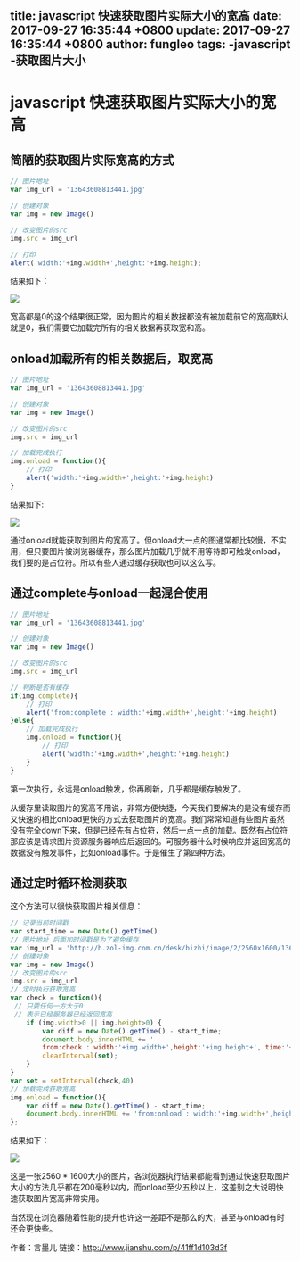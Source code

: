 title: javascript 快速获取图片实际大小的宽高
date: 2017-09-27 16:35:44 +0800
update: 2017-09-27 16:35:44 +0800
author: fungleo
tags:
    -javascript
    -获取图片大小
---

# javascript 快速获取图片实际大小的宽高

## 简陋的获取图片实际宽高的方式

```js
// 图片地址
var img_url = '13643608813441.jpg'

// 创建对象
var img = new Image()

// 改变图片的src
img.src = img_url

// 打印
alert('width:'+img.width+',height:'+img.height);
```

结果如下：

![](http://upload-images.jianshu.io/upload_images/4645892-0ef46ab2f2df29c1.jpg?imageMogr2/auto-orient/strip%7CimageView2/2/w/1240)


宽高都是0的这个结果很正常，因为图片的相关数据都没有被加载前它的宽高默认就是0，我们需要它加载完所有的相关数据再获取宽和高。

## onload加载所有的相关数据后，取宽高

```js
// 图片地址
var img_url = '13643608813441.jpg'

// 创建对象
var img = new Image()

// 改变图片的src
img.src = img_url

// 加载完成执行
img.onload = function(){
    // 打印
    alert('width:'+img.width+',height:'+img.height)
}
```

结果如下:

![](http://upload-images.jianshu.io/upload_images/4645892-6900614bacd4d4ba.jpg?imageMogr2/auto-orient/strip%7CimageView2/2/w/1240)


通过onload就能获取到图片的宽高了。但onload大一点的图通常都比较慢，不实用，但只要图片被浏览器缓存，那么图片加载几乎就不用等待即可触发onload，我们要的是占位符。所以有些人通过缓存获取也可以这么写。

## 通过complete与onload一起混合使用

```js
// 图片地址
var img_url = '13643608813441.jpg'

// 创建对象
var img = new Image()

// 改变图片的src
img.src = img_url

// 判断是否有缓存
if(img.complete){
    // 打印
    alert('from:complete : width:'+img.width+',height:'+img.height)
}else{
    // 加载完成执行
    img.onload = function(){
        // 打印
        alert('width:'+img.width+',height:'+img.height)
    }
}
```

第一次执行，永远是onload触发，你再刷新，几乎都是缓存触发了。

从缓存里读取图片的宽高不用说，非常方便快捷，今天我们要解决的是没有缓存而又快速的相比onload更快的方式去获取图片的宽高。我们常常知道有些图片虽然没有完全down下来，但是已经先有占位符，然后一点一点的加载。既然有占位符那应该是请求图片资源服务器响应后返回的。可服务器什么时候响应并返回宽高的数据没有触发事件，比如onload事件。于是催生了第四种方法。

## 通过定时循环检测获取

这个方法可以很快获取图片相关信息：

```js
// 记录当前时间戳
var start_time = new Date().getTime()
// 图片地址 后面加时间戳是为了避免缓存
var img_url = 'http://b.zol-img.com.cn/desk/bizhi/image/2/2560x1600/1365477614755.jpg?'+start_time
// 创建对象
var img = new Image()
// 改变图片的src
img.src = img_url
// 定时执行获取宽高
var check = function(){
 // 只要任何一方大于0
 // 表示已经服务器已经返回宽高
    if (img.width>0 || img.height>0) {
        var diff = new Date().getTime() - start_time;
        document.body.innerHTML += '
        from:check : width:'+img.width+',height:'+img.height+', time:'+diff+'ms';
        clearInterval(set);
    }
}
var set = setInterval(check,40)
// 加载完成获取宽高
img.onload = function(){
    var diff = new Date().getTime() - start_time;
    document.body.innerHTML += 'from:onload : width:'+img.width+',height:'+img.height+', time:'+diff+'ms';
};
```

结果如下：

![](http://upload-images.jianshu.io/upload_images/4645892-c76e38f4e13a093a.jpg?imageMogr2/auto-orient/strip%7CimageView2/2/w/1240)

这是一张2560 * 1600大小的图片，各浏览器执行结果都能看到通过快速获取图片大小的方法几乎都在200毫秒以内，而onload至少五秒以上，这差别之大说明快速获取图片宽高非常实用。

当然现在浏览器随着性能的提升也许这一差距不是那么的大，甚至与onload有时还会更快些。

作者：言墨儿
链接：http://www.jianshu.com/p/41ff1d103d3f


